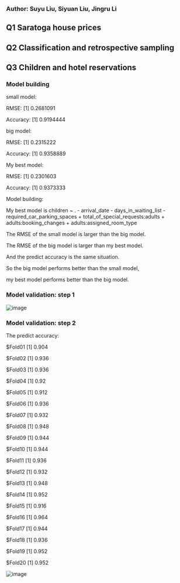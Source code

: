 ### Author: Suyu Liu, Siyuan Liu, Jingru Li
## Q1 Saratoga house prices

## Q2 Classification and retrospective sampling

## Q3 Children and hotel reservations
### Model building
small model:

RMSE: 
[1] 0.2681091

Accuracy:
[1] 0.9194444

big model:

RMSE:
[1] 0.2315222

Accuracy:
[1] 0.9358889

My best model:

RMSE:
[1] 0.2301603

Accuracy:
[1] 0.9373333

Model building:

My best model is children ~ . - arrival_date - days_in_waiting_list - required_car_parking_spaces + total_of_special_requests:adults  + adults:booking_changes + adults:assigned_room_type

The RMSE of the small model is larger than the big model.

The RMSE of the big model is larger than my best model.

And the predict accuracy is the same situation.

So the big model performs better than the small model,

my best model performs better than the big model.

### Model validation: step 1
![image](https://user-images.githubusercontent.com/112587000/220745095-cb8abbcb-2d55-40cf-9aba-b6907c42753f.png)

### Model validation: step 2
The predict accuracy: 

$Fold01
[1] 0.904

$Fold02
[1] 0.936

$Fold03
[1] 0.936

$Fold04
[1] 0.92

$Fold05
[1] 0.912

$Fold06
[1] 0.936

$Fold07
[1] 0.932

$Fold08
[1] 0.948

$Fold09
[1] 0.944

$Fold10
[1] 0.944

$Fold11
[1] 0.936

$Fold12
[1] 0.932

$Fold13
[1] 0.948

$Fold14
[1] 0.952

$Fold15
[1] 0.916

$Fold16
[1] 0.964

$Fold17
[1] 0.944

$Fold18
[1] 0.936

$Fold19
[1] 0.952

$Fold20
[1] 0.952

![image](https://user-images.githubusercontent.com/112587000/220745271-54f51394-bffe-466d-87c8-82948c64a1cf.png)
